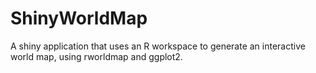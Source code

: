 # ShinyWorldMap
A shiny application that uses an R workspace to generate an interactive world map, using rworldmap and ggplot2.
